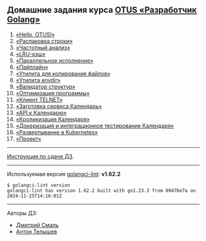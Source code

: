 ## Домашние задания курса [OTUS «Разработчик Golang»](https://otus.ru/lessons/golang-professional/?utm_source=github&utm_medium=free&utm_campaign=otus)
1) [«Hello, OTUS!»](./hw01_hello_otus)
2) [«Распаковка строки»](./hw02_unpack_string)
3) [«Частотный анализ»](./hw03_frequency_analysis)
4) [«LRU-кэш»](./hw04_lru_cache)
5) [«Параллельное исполнение»](./hw05_parallel_execution)
6) [«Пайплайн»](./hw06_pipeline_execution)
7) [«Утилита для копирования файлов»](./hw07_file_copying)
8) [«Утилита envdir»](./hw08_envdir_tool)
9) [«Валидатор структур»](./hw09_struct_validator)
10) [«Оптимизация программы»](./hw10_program_optimization)
11) [«Клиент TELNET»](./hw11_telnet_client)
12) [«Заготовка сервиса Календарь»](hw12_13_14_15_16_calendar/docs/12_README.md)
13) [«API к Календарю»](hw12_13_14_15_16_calendar/docs/13_README.md)
14) [«Кроликизация Календаря»](hw12_13_14_15_16_calendar/docs/14_README.md)
15) [«Докеризация и интеграционное тестирование Календаря»](hw12_13_14_15_16_calendar/docs/15_README.md)
16) [«Развертывание в Kubernetes»](hw12_13_14_15_16_calendar/docs/16_README.md)
17) [«Проект»](https://github.com/OtusGolang/final_project)

---
[Инструкция по сдаче ДЗ](https://github.com/OtusGolang/home_work/wiki#%D0%A1%D1%82%D1%83%D0%B4%D0%B5%D0%BD%D1%82%D0%B0%D0%BC).

---
Используемая версия [golangci-lint](https://golangci-lint.run/welcome/install/#other-ci): <b>v1.62.2</b>
```
$ golangci-lint version
golangci-lint has version 1.62.2 built with go1.23.3 from 89476e7a on 2024-11-25T14:16:01Z
```

---
Авторы ДЗ:
- [Дмитрий Смаль](https://github.com/mialinx)
- [Антон Телышев](https://github.com/Antonboom)
